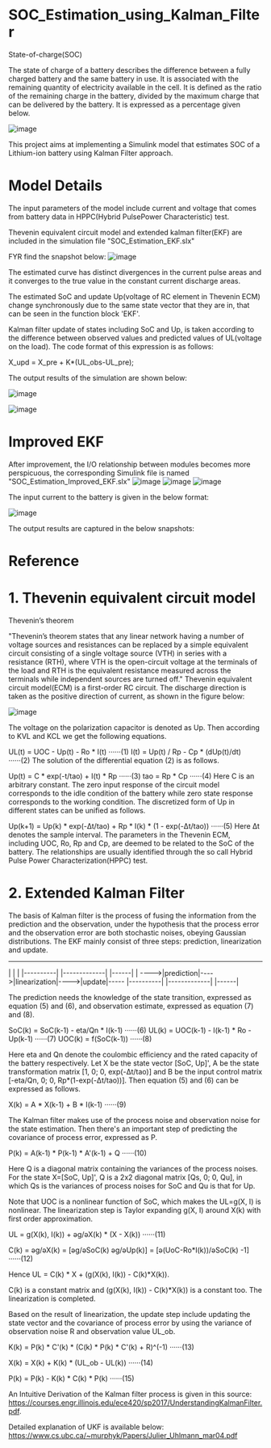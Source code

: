 # SOC_Estimation_using_Kalman_Filter

 State-of-charge(SOC)

The state of charge of a battery describes the difference between a fully charged battery and the same battery in use. It is associated with the remaining quantity of electricity available in the cell.
It is defined as the ratio of the remaining charge in the battery, divided by the maximum charge that can be delivered by the battery. It is expressed as a percentage given below.

![image](https://github.com/RizanaSalim/SOC_Estimation_using_Kalman_Filter/assets/84447324/54576ce9-28ed-4077-959c-70ecadb21ba6)

This project aims at implementing a Simulink model that estimates SOC of a Lithium-ion battery using Kalman Filter approach.

# Model Details

The input parameters of the model include current and voltage that comes from battery data in HPPC(Hybrid PulsePower Characteristic) test.

Thevenin equivalent circuit model and extended kalman filter(EKF) are included in the simulation file "SOC_Estimation_EKF.slx"

FYR find the snapshot below:
![image](https://github.com/RizanaSalim/SOC_Estimation_using_Kalman_Filter/assets/84447324/38d517d2-d14f-4f80-b74d-39d30a3423e9)


The estimated curve has distinct divergences in the current pulse areas and it converges to the true value in the constant current discharge areas.

The estimated SoC and update Up(voltage of RC element in Thevenin ECM) change synchronously due to the same state vector that they are in, that can be seen in the function block 'EKF'.

Kalman filter update of states including SoC and Up, is taken according to the difference between observed values and predicted values of UL(voltage on the load). The code format of this expression is as follows:

X_upd = X_pre + K*(UL_obs-UL_pre);

The output results of the simulation are shown below:

![image](https://github.com/RizanaSalim/SOC_Estimation_using_Kalman_Filter/assets/84447324/adeb3172-e8cd-4ba5-a319-760b852159a5)

![image](https://github.com/RizanaSalim/SOC_Estimation_using_Kalman_Filter/assets/84447324/6891791f-56c0-4bd7-a71b-5ce85b282e51)

# Improved EKF

After improvement, the I/O relationship between modules becomes more perspicuous, the corresponding Simulink file is named "SOC_Estimation_Improved_EKF.slx"
![image](https://github.com/RizanaSalim/SOC_Estimation_using_Kalman_Filter/assets/84447324/e9993133-8179-41a6-96e4-4e51aa3e9518)
![image](https://github.com/RizanaSalim/SOC_Estimation_using_Kalman_Filter/assets/84447324/cb5088b7-cd81-4a37-a342-08073375769c)
![image](https://github.com/RizanaSalim/SOC_Estimation_using_Kalman_Filter/assets/84447324/67eeb6cb-22ae-448a-8635-9d0eb4d6062d)




 The input current to the battery is given in the below format:

![image](https://github.com/RizanaSalim/SOC_Estimation_using_Kalman_Filter/assets/84447324/f5bbc29c-42a9-4524-806f-0232e8d89e0b)

The output results are captured in the below snapshots:
# Reference
# 1. Thevenin equivalent circuit model

Thevenin’s theorem

"Thevenin’s theorem states that any linear network having a number of voltage sources and resistances can be replaced by a simple equivalent circuit consisting of a single voltage source (VTH)  in series with a resistance (RTH), where VTH is the open-circuit voltage at the terminals of the load and RTH is the equivalent resistance measured across the terminals while independent sources are turned off."
Thevenin equivalent circuit model(ECM) is a first-order RC circuit. The discharge direction is taken as the positive direction of current, as shown in the figure below:

![image](https://github.com/RizanaSalim/SOC_Estimation_using_Kalman_Filter/assets/84447324/527e4589-05b6-44e5-b739-0fef8a515064)


The voltage on the polarization capacitor is denoted as Up. Then according to KVL and KCL we get the following equations.

UL(t) = UOC - Up(t) - Ro * I(t)              ······(1)
I(t) = Up(t) / Rp - Cp * (dUp(t)/dt)         ······(2)
The solution of the differential equation (2) is as follows.

Up(t) = C * exp(-t/tao) + I(t) * Rp          ······(3)
tao = Rp * Cp                                ······(4)
Here C is an arbitrary constant. The zero input response of the circuit model corresponds to the idle condition of the battery while zero state response corresponds to the working condition. The discretized form of Up in different states can be unified as follows.

Up(k+1) = Up(k) * exp(-Δt/tao) + 
          Rp * I(k) * (1 - exp(-Δt/tao))     ······(5)
Here Δt denotes the sample interval. The parameters in the Thevenin ECM, including UOC, Ro, Rp and Cp, are deemed to be related to the SoC of the battery. The relationships are usually identified through the so call Hybrid Pulse Power Characterization(HPPC) test.

# 2. Extended Kalman Filter

The basis of Kalman filter is the process of fusing the information from the prediction and the observation, under the hypothesis that the process error and the observation error are both stochastic noises, obeying Gaussian distributions. The EKF mainly consist of three steps: prediction, linearization and update.

_______________________________________________________
|                                                     |
|    |----------|     |-------------|     |------|    |
---->|prediction|---->|linearization|---->|update|-----
     |----------|     |-------------|     |------|
     
The prediction needs the knowledge of the state transition, expressed as equation (5) and (6), and observation estimate, expressed as equation (7) and (8).

SoC(k) = SoC(k-1) - eta/Qn * I(k-1)          ······(6)
UL(k) = UOC(k-1) - I(k-1) * Ro - Up(k-1)     ······(7)
UOC(k) = f(SoC(k-1))                         ······(8)

Here eta and Qn denote the coulombic efficiency and the rated capacity of the battery respectively. Let X be the state vector [SoC, Up]', A be the state transformation matrix [1, 0; 0, exp(-Δt/tao)] and B be the input control matrix [-eta/Qn, 0; 0, Rp*(1-exp(-Δt/tao))]. Then equation (5) and (6) can be expressed as follows.

X(k) = A * X(k-1) + B * I(k-1)               ······(9)

The Kalman filter makes use of the process noise and observation noise for the state estimation. Then there's an important step of predicting the covariance of process error, expressed as P.

P(k) = A(k-1) * P(k-1) * A'(k-1) + Q        ······(10)

Here Q is a diagonal matrix containing the variances of the process noises. For the state X=[SoC, Up]', Q is a 2x2 diagonal matrix [Qs, 0; 0, Qu], in which Qs is the variances of process noises for SoC and Qu is that for Up.

Note that UOC is a nonlinear function of SoC, which makes the UL=g(X, I) is nonlinear. The linearization step is Taylor expanding g(X, I) around X(k) with first order approximation.

UL = g(X(k), I(k)) + əg/əX(k) * (X - X(k))  ······(11)

C(k) = əg/əX(k)
     = [əg/əSoC(k) əg/əUp(k)]
     = [ə(UoC-Ro*I(k))/əSoC(k) -1]          ······(12)
     
Hence UL = C(k) * X + (g(X(k), I(k)) - C(k)*X(k)).

C(k) is a constant matrix and (g(X(k), I(k)) - C(k)*X(k)) is a constant too. The linearization is completed.

Based on the result of linearization, the update step include updating the state vector and the covariance of process error by using the variance of observation noise R and observation value UL_ob.

K(k) = P(k) * C'(k) * 
       (C(k) * P(k) * C'(k) + R)^(-1)       ······(13)
       
X(k) = X(k) + K(k) * (UL_ob - UL(k))        ······(14)

P(k) = P(k) - K(k) * C(k) * P(k)            ······(15)

An Intuitive Derivation of the Kalman filter process is given in this source:
https://courses.engr.illinois.edu/ece420/sp2017/UnderstandingKalmanFilter.pdf.

Detailed explanation of UKF is available below:
https://www.cs.ubc.ca/~murphyk/Papers/Julier_Uhlmann_mar04.pdf











